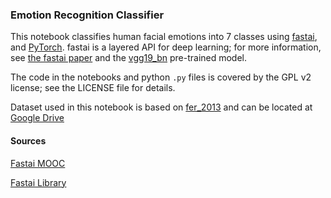 ### Emotion Recognition Classifier

This notebook classifies human facial emotions into 7 classes using [fastai](https://docs.fast.ai/), and [PyTorch](https://pytorch.org/). fastai is a layered API for deep learning; for more information, see [the fastai paper](https://www.mdpi.com/2078-2489/11/2/108) and the [vgg19_bn](https://www.kaggle.com/pytorch/vgg19bn) pre-trained model.

The code in the notebooks and python `.py` files is covered by the GPL v2 license; see the LICENSE file for details.

Dataset used in this notebook is based on [fer_2013](https://www.kaggle.com/aspiring1/fer2013-images) and can be located at [Google Drive](https://drive.google.com/file/d/1yCYa3IvsvYTkjkl4bvs96pWQfcgOJpxu/view?usp=sharing) 

#### Sources
[Fastai MOOC](https://course.fast.ai/)

[Fastai Library](https://docs.fast.ai/)
